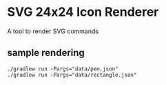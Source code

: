 # SVG 24x24 Icon Renderer

A tool to render SVG commands


## sample rendering

```
./gradlew run -Pargs="data/pen.json"
./gradlew run -Pargs="data/rectangle.json"
```
